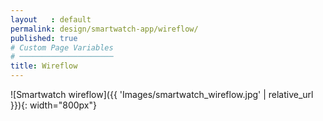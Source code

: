 ```yaml
---
layout   : default
permalink: design/smartwatch-app/wireflow/
published: true
# Custom Page Variables
# ─────────────────────
title: Wireflow
---
```

 ![Smartwatch wireflow]({{ 'Images/smartwatch_wireflow.jpg' | relative_url }}){: width="800px"}


